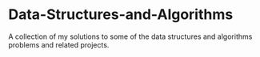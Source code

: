 # Data-Structures-and-Algorithms
A collection of my solutions to some of the data structures and algorithms problems and related projects.
